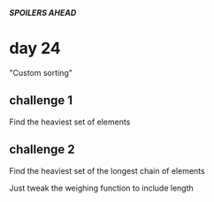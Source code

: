 ***SPOILERS AHEAD***

# day 24

"Custom sorting"

## challenge 1

Find the heaviest set of elements

## challenge 2

Find the heaviest set of the longest chain of elements

Just tweak the weighing function to include length
